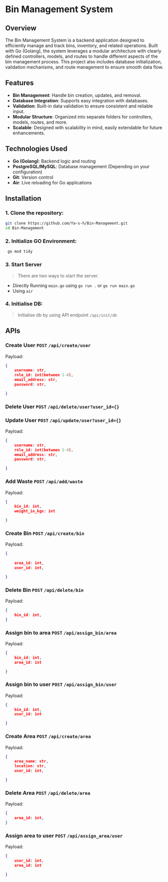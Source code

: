 # Bin Management System

## Overview

The Bin Management System is a backend application designed to efficiently manage and track bins, inventory, and related operations. Built with Go (Golang), the system leverages a modular architecture with clearly defined controllers, models, and routes to handle different aspects of the bin management process. This project also includes database initialization, validation mechanisms, and route management to ensure smooth data flow.

## Features

- **Bin Management**: Handle bin creation, updates, and removal.
- **Database Integration**: Supports easy integration with databases.
- **Validation**: Built-in data validation to ensure consistent and reliable input.
- **Modular Structure**: Organized into separate folders for controllers, models, routes, and more.
- **Scalable**: Designed with scalability in mind, easily extendable for future enhancements.

## Technologies Used

- **Go (Golang)**: Backend logic and routing
- **PostgreSQL/MySQL**: Database management (Depending on your configuration)
- **Git**: Version control
- **Air**: Live reloading for Go applications

## Installation

### 1. Clone the repository:

   ```bash
   git clone https://github.com/Ya-s-h/Bin-Management.git
   cd Bin-Management
   ```

### 2. Initialize GO Environment:

   ```bash
    go mod tidy
```

### 3. Start Server
> There are two ways to start the server.
- Directly Running `main.go` using `go run .` or `go run main.go`
- Using `air`
  
### 4. Initialise DB:
> Initialise db by using API endpoint `/api/init/db`



## APIs
### Create User `POST` `/api/create/user`
Payload:
```json
{
	username: str,
	role_id: int(between 1-4),
	email_address: str,
	password: str,

}
```

### Delete User `POST` `/api/delete/user?user_id={}`

### Update User `POST` `/api/update/user?user_id={}`
Payload:
```json
{
	username: str,
	role_id: int(between 1-4),
	email_address: str,
	password: str,

}
```

### Add Waste `POST` `/api/add/waste`
Payload:
```json
{
	bin_id: int,
	weight_in_kgs: int

}
```
### Create Bin `POST` `/api/create/bin`
Payload:
```json
{
	
	area_id: int,
	user_id: int,

}
```

### Delete Bin `POST` `/api/delete/bin`
Payload:
```json
{
	bin_id: int,
}
```


### Assign bin to area `POST` `/api/assign_bin/area`
Payload:
```json
{
	bin_id: int,
	area_id: int

}
```

### Assign bin to user `POST` `/api/assign_bin/user`
Payload:
```json
{
	bin_id: int,
	user_id: int

}
```


### Create Area `POST` `/api/create/area`
Payload:
```json
{
	area_name: str,
	location: str,
	user_id: int,

}
```

### Delete Area `POST` `/api/delete/area`
Payload:
```json
{
	area_id: int,
}
```


### Assign area to user `POST` `/api/assign_area/user`
Payload:
```json
{
	user_id: int,
	area_id: int

}
```
